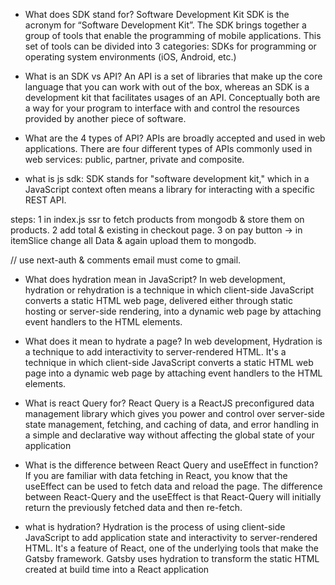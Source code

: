 - What does SDK stand for? Software Development Kit SDK is the acronym for “Software Development Kit”. The SDK
  brings together a group of tools that enable the programming of mobile applications. This set of tools can
  be divided into 3 categories: SDKs for programming or operating system environments (iOS, Android, etc.)

- What is an SDK vs API? An API is a set of libraries that make up the core language that you can work with
  out of the box, whereas an SDK is a development kit that facilitates usages of an API. Conceptually both are
  a way for your program to interface with and control the resources provided by another piece of software.

- What are the 4 types of API? APIs are broadly accepted and used in web applications. There are four
  different types of APIs commonly used in web services: public, partner, private and composite.

- what is js sdk: SDK stands for "software development kit," which in a JavaScript context often means a
  library for interacting with a specific REST API.

steps: 1 in index.js ssr to fetch products from mongodb & store them on products. 2 add total & existing in
checkout page. 3 on pay button -> in itemSlice change all Data & again upload them to mongodb.

// use next-auth & comments email must come to gmail.

- What does hydration mean in JavaScript? In web development, hydration or rehydration is a technique in which
  client-side JavaScript converts a static HTML web page, delivered either through static hosting or
  server-side rendering, into a dynamic web page by attaching event handlers to the HTML elements.

- What does it mean to hydrate a page? In web development, Hydration is a technique to add interactivity to
  server-rendered HTML. It's a technique in which client-side JavaScript converts a static HTML web page into
  a dynamic web page by attaching event handlers to the HTML elements.

- What is react Query for? React Query is a ReactJS preconfigured data management library which gives you
  power and control over server-side state management, fetching, and caching of data, and error handling in a
  simple and declarative way without affecting the global state of your application

- What is the difference between React Query and useEffect in function? If you are familiar with data fetching
  in React, you know that the useEffect can be used to fetch data and reload the page. The difference between
  React-Query and the useEffect is that React-Query will initially return the previously fetched data and then
  re-fetch.

- what is hydration? Hydration is the process of using client-side JavaScript to add application state and
  interactivity to server-rendered HTML. It's a feature of React, one of the underlying tools that make the
  Gatsby framework. Gatsby uses hydration to transform the static HTML created at build time into a React
  application


